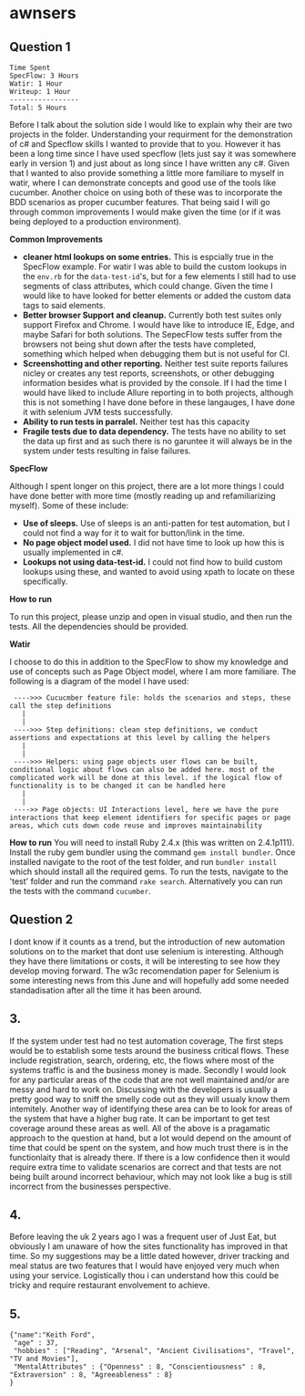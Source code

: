 # awnsers
## Question 1
```
Time Spent
SpecFlow: 3 Hours 
Watir: 1 Hour
Writeup: 1 Hour
-----------------
Total: 5 Hours
```
Before I talk about the solution side I would like to explain why their are two projects in the folder. Understanding your requirment for the demonstration of c# and Specflow skills I wanted to provide that to you. However it has been a long time since I have used specflow (lets just say it was somewhere early in version 1) and just about as long since I have written any c#. Given that I wanted to also provide something a little more familiare to myself in watir, where I can demonstrate concepts and good use of the tools like cucumber. Another choice on using both of these was to incorporate the BDD scenarios as proper cucumber features. 
That being said I will go through common improvements I would make given the time (or if it was being deployed to a production environment). 

__Common Improvements__

* **cleaner html lookups on some entries.** 
This is espcially true in the SpecFlow example. For watir I was able to build the custom lookups in the `env.rb` for the `data-test-id`'s, but for a few elements I still had to use segments of class attributes, which could change. Given the time I would like to have looked for better elements or added the custom data tags to said elements.  
* **Better browser Support and cleanup.**
Currently both test suites only support Firefox and Chrome. I would have like to introduce IE, Edge, and maybe Safari for both solutions. The SepecFlow tests suffer from the browsers not being shut down after the tests have completed, something which helped when debugging them but is not useful for CI. 
* **Screenshotting and other reporting.**
Neither test suite reports failures nicley or creates any test reports, screenshots, or other debugging information besides what is provided by the console. If I had the time I would have liked to include Allure reporting in to both projects, although this is not something I have done before in these langauges, I have done it with selenium JVM tests successfully. 
* **Ability to run tests in parralel.**
Neither test has this capacity
* **Fragile tests due to data dependency.**
The tests have no ability to set the data up first and as such there is no garuntee it will always be in the system under tests resulting in false failures. 

__**SpecFlow**__

Although I spent longer on this project, there are a lot more things I could have done better with more time (mostly reading up and refamiliarizing myself). Some of these include:
* **Use of sleeps.**
Use of sleeps is an anti-patten for test automation, but I could not find a way for it to wait for button/link in the time.
* **No page object model used.**
I did not have time to look up how this is usually implemented in c#. 
* **Lookups not using data-test-id.**
I could not find how to build custom lookups using these, and wanted to avoid using xpath to locate on these specifically. 

**How to run**

To run this project, please unzip and open in visual studio, and then run the tests. All the dependencies should be provided. 



__**Watir**__

I choose to do this in addition to the SpecFlow to show my knowledge and use of concepts such as Page Object model, where I am more familiare. The following is a diagram of the model I have used:
```
 ---->>> Cucucmber feature file: holds the scenarios and steps, these call the step definitions
   |
   |
 ---->>> Step definitions: clean step definitions, we conduct assertions and expectations at this level by calling the helpers
   |
   |
 ---->>> Helpers: using page objects user flows can be built, conditional logic about flows can also be added here. most of the complicated work will be done at this level. if the logical flow of functionality is to be changed it can be handled here
   |
   |
 ---->> Page objects: UI Interactions level, here we have the pure interactions that keep element identifiers for specific pages or page areas, which cuts down code reuse and improves maintainability
 ```
**How to run**
You will need to install Ruby 2.4.x (this was written on 2.4.1p111).
Install the ruby gem bundler using the command `gem install bundler`.
Once installed navigate to the root of the test folder, and run `bundler install` which should install all the required gems.
To run the tests, navigate to the 'test' folder and run the command `rake search`. Alternatively you can run the tests with the command `cucumber`.
 


## Question 2 
I dont know if it counts as a trend, but the introduction of new automation solutions on to the market that dont use selenium is interesting. Although they have there limitations or costs, it will be interesting to see how they develop moving forward. The w3c recomendation paper for Selenium is some interesting news from this June and will hopefully add some needed standadisation after all the time it has been around.  

## 3. 
If the system under test had no test automation coverage, The first steps would be to establish some tests around the business critical flows. These include registration, search, ordering, etc, the flows where most of the systems traffic is and the business money is made. Secondly I would look for any particular areas of the code that are not well maintained and/or are messy and hard to work on. Discussing with the developers is usually a pretty good way to sniff the smelly code out as they will usualy know them intemitely. Another way of identifying these area can be to look for areas of the system that have a higher bug rate. It can be important to get test coverage around these areas as well. 
All of the above is a pragamatic approach to the question at hand, but a lot would depend on the amount of time that could be spent on the system, and how much trust there is in the functionlaity that is already there. If there is a low confidence then it would require extra time to validate scenarios are correct and that tests are not being built around incorrect behaviour, which may not look like a bug is still incorrect from the businesses perspective.

## 4. 
Before leaving the uk 2 years ago I was a frequent user of Just Eat, but obviously I am unaware of how the sites functionality has improved in that time. So my suggestions may be a little dated however, driver tracking and meal status are two features that I would have enjoyed very much when using your service. Logistically thou i can understand how this could be tricky and require restaurant envolvement to achieve.  

## 5. 
```
{"name":"Keith Ford", 
 "age" : 37, 
 "hobbies" : ["Reading", "Arsenal", "Ancient Civilisations", "Travel", "TV and Movies"],
 "MentalAttributes" : {"Openness" : 8, "Conscientiousness" : 8, "Extraversion" : 8, "Agreeableness" : 8}
}
```
